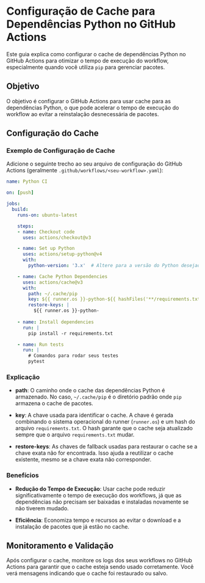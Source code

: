 # Configuração de Cache para Dependências Python no GitHub Actions

Este guia explica como configurar o cache de dependências Python no GitHub Actions para otimizar o tempo de execução do workflow, especialmente quando você utiliza `pip` para gerenciar pacotes.

## Objetivo

O objetivo é configurar o GitHub Actions para usar cache para as dependências Python, o que pode acelerar o tempo de execução do workflow ao evitar a reinstalação desnecessária de pacotes.

## Configuração do Cache

### Exemplo de Configuração de Cache

Adicione o seguinte trecho ao seu arquivo de configuração do GitHub Actions (geralmente `.github/workflows/<seu-workflow>.yaml`):

```yaml
name: Python CI

on: [push]

jobs:
  build:
    runs-on: ubuntu-latest

    steps:
    - name: Checkout code
      uses: actions/checkout@v3

    - name: Set up Python
      uses: actions/setup-python@v4
      with:
        python-version: '3.x'  # Altere para a versão do Python desejada

    - name: Cache Python Dependencies
      uses: actions/cache@v3
      with:
        path: ~/.cache/pip
        key: ${{ runner.os }}-python-${{ hashFiles('**/requirements.txt') }}
        restore-keys: |
          ${{ runner.os }}-python-
    
    - name: Install dependencies
      run: |
        pip install -r requirements.txt

    - name: Run tests
      run: |
        # Comandos para rodar seus testes
        pytest
```

### Explicação

- **path**: O caminho onde o cache das dependências Python é armazenado. No caso, `~/.cache/pip` é o diretório padrão onde `pip` armazena o cache de pacotes.
  
- **key**: A chave usada para identificar o cache. A chave é gerada combinando o sistema operacional do runner (`runner.os`) e um hash do arquivo `requirements.txt`. O hash garante que o cache seja atualizado sempre que o arquivo `requirements.txt` mudar.

- **restore-keys**: As chaves de fallback usadas para restaurar o cache se a chave exata não for encontrada. Isso ajuda a reutilizar o cache existente, mesmo se a chave exata não corresponder.

### Benefícios

- **Redução do Tempo de Execução**: Usar cache pode reduzir significativamente o tempo de execução dos workflows, já que as dependências não precisam ser baixadas e instaladas novamente se não tiverem mudado.

- **Eficiência**: Economiza tempo e recursos ao evitar o download e a instalação de pacotes que já estão no cache.

## Monitoramento e Validação

Após configurar o cache, monitore os logs dos seus workflows no GitHub Actions para garantir que o cache esteja sendo usado corretamente. Você verá mensagens indicando que o cache foi restaurado ou salvo.
